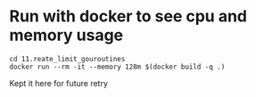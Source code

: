 # Run with docker to see cpu and memory usage

```
cd 11.reate_limit_gouroutines
docker run --rm -it --memory 128m $(docker build -q .)
```

Kept it here for future retry
